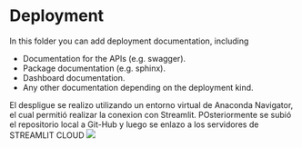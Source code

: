 # Deployment

In this folder you can add deployment documentation, including

* Documentation for the APIs (e.g. swagger).
* Package documentation (e.g. sphinx).
* Dashboard documentation.
* Any other documentation depending on the deployment kind.

El despligue se realizo utilizando un entorno virtual de Anaconda Navigator, el cual permitió realizar la conexion con Streamlit.
POsteriormente se subió el repositorio local a Git-Hub y luego se enlazo a los servidores de STREAMLIT CLOUD
![](https://drive.google.com/uc?export=view&id=16HH3LvDvSC1BcaKRLO_nY8o3nib9U80k)
